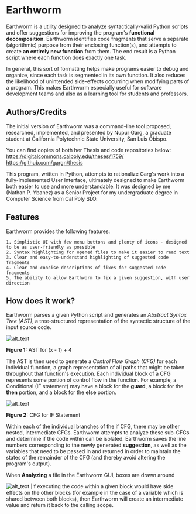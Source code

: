 # Earthworm
Earthworm is a utility designed to analyze syntactically-valid Python scripts and offer suggestions for improving the program's **functional decomposition**. Earthworm identifies code fragments that serve a separate (algorithmic) purpose from their enclosing function(s), and attempts to create **an entirely new function** from them. The end result is a Python script where each function does exactly one task.

In general, this sort of formatting helps make programs easier to debug and organize, since each task is segmented in its own function. It also reduces the likelihood of unintended side-effects occurring when modifying parts of a program. This makes Earthworm especially useful for software development teams and also as a learning tool for students and professors.

## Authors/Credits
The initial version of Earthworm was a command-line tool proposed, researched, implemented, and presented by Nupur Garg, a graduate student at California Polytechnic State University, San Luis Obispo.

You can find copies of both her Thesis and code repositories below:
https://digitalcommons.calpoly.edu/theses/1759/
https://github.com/gargn/thesis

This program, written in Python, attempts to rationalize Garg's work into a fully-implemented User Interface, ultimately designed to make Earthworm both easier to use and more understandable.
It was designed by me (Nathan P. Ybanez) as a Senior Project for my undergraduate degree in Computer Science from Cal Poly SLO.

## Features
Earthworm provides the following features:
```
1. Simplistic UI with few menu buttons and plenty of icons - designed to be as user-friendly as possible
2. Syntax highlighting for opened files to make it easier to read text
3. Clear and easy-to-understand highlighting of suggested code fragments
4. Clear and concise descriptions of fixes for suggested code fragments
5. The ability to allow Earthworm to fix a given suggestion, with user direction
```

## How does it work?
Earthworm parses a given Python script and generates an *Abstract Syntax Tree (AST)*, a tree-structured representation of the syntactic structure of the input source code.

![alt_text](https://i.imgur.com/Fc5KU3S.png)

**Figure 1:** AST for (x - 1) + 4


The AST is then used to generate a *Control Flow Graph (CFG)* for each individual function, a graph representation of all paths that might be taken throughout that function's execution. Each individual block of a CFG represents some portion of control flow in the function. For example, a Conditional (IF statement) may have a block for the **guard**, a block for the **then** portion, and a block for the **else** portion.

![alt_text](https://i.imgur.com/gtgSjKk.png)

**Figure 2:** CFG for IF Statement

Within each of the individual branches of the if CFG, there may be other nested, intermediate CFGs. Earthworm attempts to analyze these sub-CFGs and determine if the code within can be isolated. Earthworm saves the line numbers corresponding to the newly generated **suggestion**, as well as the variables that need to be passed in and returned in order to maintain the states of the remainder of the CFG (and thereby avoid altering the program's output).

When **Analyzing** a file in the Earthworm GUI, boxes are drawn around

![alt_text](https://i.imgur.com/xOdjvNp.png)
|If executing the code within a given block would have side effects on the other blocks (for example in the case of a variable which is shared between both blocks), then Earthworm will create an intermediate value and return it back to the calling scope.
